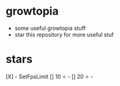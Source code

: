 # growtopia
- some useful growtopia stuff
- star this repository for more useful stuf

# stars
[X] - SetFpsLimit
[] 10 ⭐ - 
[] 20 ⭐ - 

